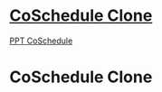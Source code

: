 # [CoSchedule Clone](https://akashkmt.github.io/coSchedule-Clone/)
[PPT CoSchedule](https://docs.google.com/presentation/d/1G8L2W37NY-4VmJ0zL_PtmlDSlOAJfSkr/edit?usp=sharing&ouid=108491397321189341775&rtpof=true&sd=true)

# CoSchedule Clone

